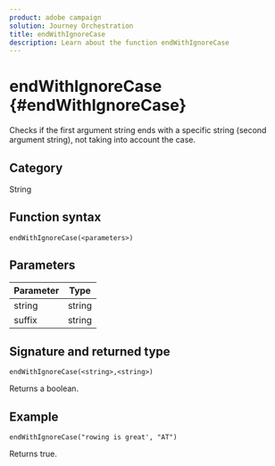 ```yaml
---
product: adobe campaign
solution: Journey Orchestration
title: endWithIgnoreCase
description: Learn about the function endWithIgnoreCase
---
```


# endWithIgnoreCase {#endWithIgnoreCase}

Checks if the first argument string ends with a specific string (second argument string), not taking into account the case.

## Category

String

## Function syntax

`endWithIgnoreCase(<parameters>)`

## Parameters

| Parameter | Type             |
|-----------|------------------|
| string   | string |
| suffix  | string |

## Signature and returned type

`endWithIgnoreCase(<string>,<string>)`

Returns a boolean.

## Example

`endWithIgnoreCase("rowing is great', "AT")`

Returns true.
